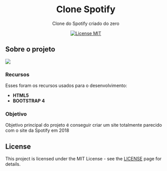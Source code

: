 <h1 align="center">
Clone Spotify
</h1>

<p align="center">Clone do Spotify criado do zero</p>

<p align="center">
  <a href="https://opensource.org/licenses/MIT">
    <img src="https://img.shields.io/badge/License-MIT-blue.svg" alt="License MIT">
  </a>
</p>

## Sobre o projeto
<img src="imagens/Capturar.PNG" ></img>
### Recursos
Esses foram os recursos usados para o desenvolvimento:

- **HTML5** 
- **BOOTSTRAP 4**

### Objetivo
Objetivo principal do projeto é conseguir criar um site totalmente parecido com o site da Spotify em 2018

## License

This project is licensed under the MIT License - see the [LICENSE](https://opensource.org/licenses/MIT) page for details.

